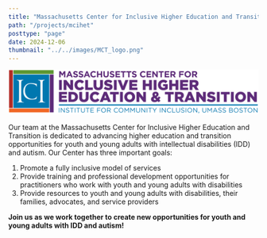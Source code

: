 ```yaml
---
title: "Massachusetts Center for Inclusive Higher Education and Transition "
path: "/projects/mcihet"
posttype: "page"
date: 2024-12-06
thumbnail: "../../images/MCT_logo.png"
---
```

![Massachusetts Center for Inclusive Higher Education and Transition](../../images/MCT_logo.png)

Our team at the Massachusetts Center for Inclusive Higher Education and Transition is dedicated to advancing higher education and transition opportunities for youth and young adults with intellectual disabilities (IDD) and autism. Our Center has three important goals:  

  1. Promote a fully inclusive model of services  
  1. Provide training and professional development opportunities for practitioners who work with youth and young adults with disabilities  
  1. Provide resources to youth and young adults with disabilities, their families, advocates, and service providers  

 

**Join us as we work together to create new opportunities for youth and young adults with IDD and autism!**
